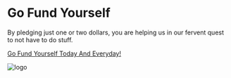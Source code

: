 # Go Fund Yourself
By pledging just one or two dollars, you are helping us in our fervent quest to not have to do stuff.

[Go Fund Yourself Today And Everyday!](https://xxyzz.github.io)

![logo](https://github.com/xxyzz/xxyzz.github.io/blob/master/images/small_logo.png)
